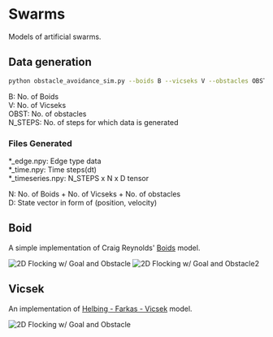 # Swarms
Models of artificial swarms.

## Data generation

```bash
python obstacle_avoidance_sim.py --boids B --vicseks V --obstacles OBST --steps N_STEPS --save-dir /path/to/save/location/
```
B: No. of Boids  
V: No. of Vicseks  
OBST: No. of obstacles  
N_STEPS: No. of steps for which data is generated  

### Files Generated
*_edge.npy: Edge type data   
*_time.npy: Time steps(dt)  
*_timeseries.npy: N_STEPS x N x D tensor  

N: No. of Boids + No. of Vicseks + No. of obstacles  
D: State vector in form of (position, velocity)
## Boid

A simple implementation of Craig Reynolds' [Boids](https://www.red3d.com/cwr/boids/) model.  

![2D Flocking w/ Goal and Obstacle](demo/boid_goal_obstacle.gif)
![2D Flocking w/ Goal and Obstacle2](demo/boid_goal_obstacle2.gif)

## Vicsek

An implementation of [Helbing - Farkas - Vicsek](https://www.nature.com/articles/35035023) model. 

![2D Flocking w/ Goal and Obstacle](demo/vicsek_goal_obstacle.gif)